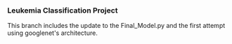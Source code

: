 ### Leukemia Classification Project

This branch includes the update to the Final_Model.py and the first attempt using googlenet's architecture.
